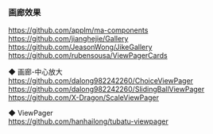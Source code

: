 ### 画廊效果  
https://github.com/applm/ma-components  
https://github.com/jianghejie/Gallery  
https://github.com/JeasonWong/JikeGallery  
https://github.com/rubensousa/ViewPagerCards  

◆ 画廊-中心放大  
https://github.com/dalong982242260/ChoiceViewPager  
https://github.com/dalong982242260/SlidingBallViewPager  
https://github.com/X-Dragon/ScaleViewPager  

◆ ViewPager   
https://github.com/hanhailong/tubatu-viewpager  